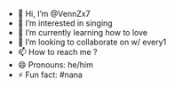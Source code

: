 - 👋 Hi, I’m @VennZx7
- 👀 I’m interested in singing
- 🌱 I’m currently learning how to love
- 💞️ I’m looking to collaborate on w/ every1
- 📫 How to reach me ?
- 😄 Pronouns: he/him
- ⚡ Fun fact: #nana

<!---
VennZx7/VennZx7 is a ✨ special ✨ repository because its `README.md` (this file) appears on your GitHub profile.
You can click the Preview link to take a look at your changes.
--->
